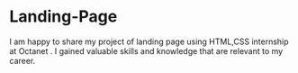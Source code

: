 # Landing-Page
I am happy to share my project of landing page using HTML,CSS internship at Octanet . I  gained valuable skills and knowledge that are relevant to my career.

